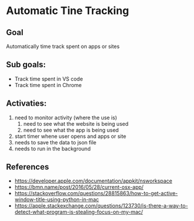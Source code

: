 # Automatic Tine Tracking


## Goal
Automatically time track spent on apps or sites


## Sub goals:
* Track time spent in VS code
* Track time spent in Chrome


## Activaties:
1. need to monitor activity (where the use is)
    1. need to see what the website is being used 
    2. need to see what the app is being used
2. start timer whene user opens and apps or site
3. needs to save the data to json file
4. needs to run in the background


## References
- https://developer.apple.com/documentation/appkit/nsworkspace
- https://bmn.name/post/2016/05/28/current-osx-app/
- https://stackoverflow.com/questions/28815863/how-to-get-active-window-title-using-python-in-mac
- https://apple.stackexchange.com/questions/123730/is-there-a-way-to-detect-what-program-is-stealing-focus-on-my-mac/